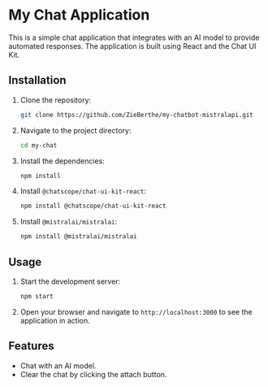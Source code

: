 # My Chat Application

This is a simple chat application that integrates with an AI model to provide automated responses. The application is built using React and the Chat UI Kit.

## Installation

1. Clone the repository:
    ```bash
    git clone https://github.com/ZieBerthe/my-chatbot-mistralapi.git
    ```
2. Navigate to the project directory:
    ```bash
    cd my-chat
    ```
3. Install the dependencies:
    ```bash
    npm install
    ```
4. Install `@chatscope/chat-ui-kit-react`:
    ```bash
    npm install @chatscope/chat-ui-kit-react
    ```
5. Install `@mistralai/mistralai`:
    ```bash
    npm install @mistralai/mistralai
    ```

## Usage

1. Start the development server:
    ```bash
    npm start
    ```
2. Open your browser and navigate to `http://localhost:3000` to see the application in action.

## Features

- Chat with an AI model.
- Clear the chat by clicking the attach button.

